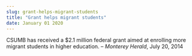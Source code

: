 ```yaml
---
slug: grant-helps-migrant-students
title: "Grant helps migrant students"
date: January 01 2020
---
```


<p>CSUMB has received a $2.1 million federal grant aimed at enrolling more migrant students in higher education. – <em>Monterey Herald</em>, July 20, 2014
</p>
